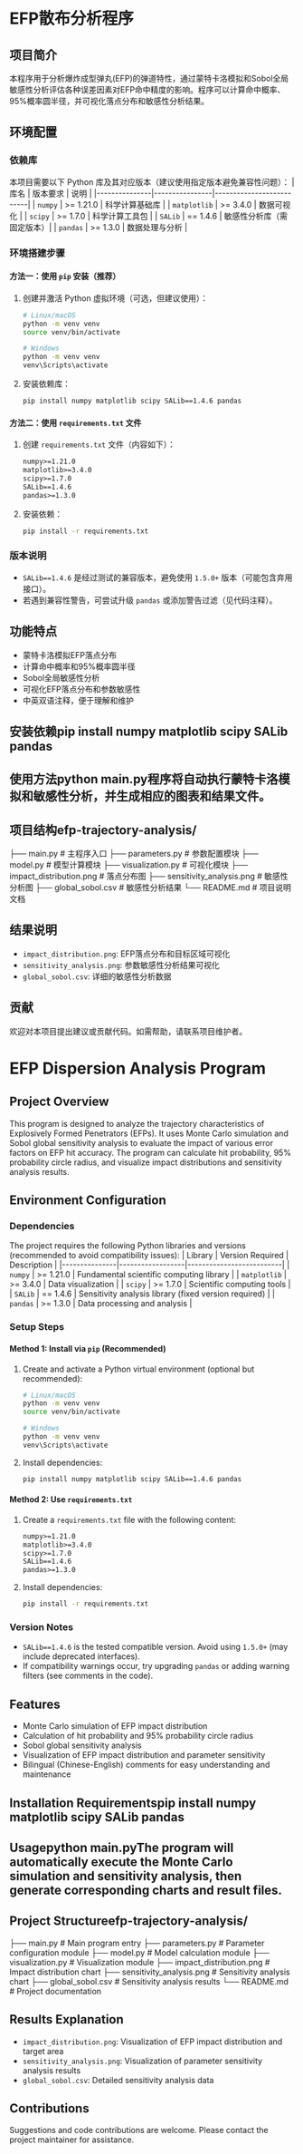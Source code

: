 # EFP散布分析程序

## 项目简介
本程序用于分析爆炸成型弹丸(EFP)的弹道特性，通过蒙特卡洛模拟和Sobol全局敏感性分析评估各种误差因素对EFP命中精度的影响。程序可以计算命中概率、95%概率圆半径，并可视化落点分布和敏感性分析结果。

## 环境配置
### 依赖库
本项目需要以下 Python 库及其对应版本（建议使用指定版本避免兼容性问题）：
| 库名          | 版本要求       | 说明                     |
|---------------|----------------|--------------------------|
| `numpy`       | >= 1.21.0      | 科学计算基础库           |
| `matplotlib`  | >= 3.4.0       | 数据可视化               |
| `scipy`       | >= 1.7.0       | 科学计算工具包           |
| `SALib`       | == 1.4.6       | 敏感性分析库（需固定版本）|
| `pandas`      | >= 1.3.0       | 数据处理与分析           |

### 环境搭建步骤
#### 方法一：使用 `pip` 安装（推荐）
1. 创建并激活 Python 虚拟环境（可选，但建议使用）：
   ```bash
   # Linux/macOS
   python -m venv venv
   source venv/bin/activate

   # Windows
   python -m venv venv
   venv\Scripts\activate
   ```
2. 安装依赖库：
   ```bash
   pip install numpy matplotlib scipy SALib==1.4.6 pandas
   ```

#### 方法二：使用 `requirements.txt` 文件
1. 创建 `requirements.txt` 文件（内容如下）：
   ```txt
   numpy>=1.21.0
   matplotlib>=3.4.0
   scipy>=1.7.0
   SALib==1.4.6
   pandas>=1.3.0
   ```
2. 安装依赖：
   ```bash
   pip install -r requirements.txt
   ```

### 版本说明
- `SALib==1.4.6` 是经过测试的兼容版本，避免使用 `1.5.0+` 版本（可能包含弃用接口）。
- 若遇到兼容性警告，可尝试升级 `pandas` 或添加警告过滤（见代码注释）。

## 功能特点
- 蒙特卡洛模拟EFP落点分布
- 计算命中概率和95%概率圆半径
- Sobol全局敏感性分析
- 可视化EFP落点分布和参数敏感性
- 中英双语注释，便于理解和维护

## 安装依赖pip install numpy matplotlib scipy SALib pandas
## 使用方法python main.py程序将自动执行蒙特卡洛模拟和敏感性分析，并生成相应的图表和结果文件。

## 项目结构efp-trajectory-analysis/
├── main.py                # 主程序入口
├── parameters.py          # 参数配置模块
├── model.py               # 模型计算模块
├── visualization.py       # 可视化模块
├── impact_distribution.png # 落点分布图
├── sensitivity_analysis.png # 敏感性分析图
├── global_sobol.csv       # 敏感性分析结果
└── README.md              # 项目说明文档
## 结果说明
- `impact_distribution.png`: EFP落点分布和目标区域可视化
- `sensitivity_analysis.png`: 参数敏感性分析结果可视化
- `global_sobol.csv`: 详细的敏感性分析数据

## 贡献
欢迎对本项目提出建议或贡献代码。如需帮助，请联系项目维护者。

# EFP Dispersion Analysis Program

## Project Overview
This program is designed to analyze the trajectory characteristics of Explosively Formed Penetrators (EFPs). It uses Monte Carlo simulation and Sobol global sensitivity analysis to evaluate the impact of various error factors on EFP hit accuracy. The program can calculate hit probability, 95% probability circle radius, and visualize impact distributions and sensitivity analysis results.

## Environment Configuration
### Dependencies
The project requires the following Python libraries and versions (recommended to avoid compatibility issues):
| Library       | Version Required | Description              |
|---------------|------------------|--------------------------|
| `numpy`       | >= 1.21.0        | Fundamental scientific computing library |
| `matplotlib`  | >= 3.4.0         | Data visualization       |
| `scipy`       | >= 1.7.0         | Scientific computing tools |
| `SALib`       | == 1.4.6         | Sensitivity analysis library (fixed version required) |
| `pandas`      | >= 1.3.0         | Data processing and analysis |

### Setup Steps
#### Method 1: Install via `pip` (Recommended)
1. Create and activate a Python virtual environment (optional but recommended):
   ```bash
   # Linux/macOS
   python -m venv venv
   source venv/bin/activate

   # Windows
   python -m venv venv
   venv\Scripts\activate
   ```
2. Install dependencies:
   ```bash
   pip install numpy matplotlib scipy SALib==1.4.6 pandas
   ```

#### Method 2: Use `requirements.txt`
1. Create a `requirements.txt` file with the following content:
   ```txt
   numpy>=1.21.0
   matplotlib>=3.4.0
   scipy>=1.7.0
   SALib==1.4.6
   pandas>=1.3.0
   ```
2. Install dependencies:
   ```bash
   pip install -r requirements.txt
   ```

### Version Notes
- `SALib==1.4.6` is the tested compatible version. Avoid using `1.5.0+` (may include deprecated interfaces).
- If compatibility warnings occur, try upgrading `pandas` or adding warning filters (see comments in the code).

## Features
- Monte Carlo simulation of EFP impact distribution
- Calculation of hit probability and 95% probability circle radius
- Sobol global sensitivity analysis
- Visualization of EFP impact distribution and parameter sensitivity
- Bilingual (Chinese-English) comments for easy understanding and maintenance

## Installation Requirementspip install numpy matplotlib scipy SALib pandas
## Usagepython main.pyThe program will automatically execute the Monte Carlo simulation and sensitivity analysis, then generate corresponding charts and result files.

## Project Structureefp-trajectory-analysis/
├── main.py                # Main program entry
├── parameters.py          # Parameter configuration module
├── model.py               # Model calculation module
├── visualization.py       # Visualization module
├── impact_distribution.png # Impact distribution chart
├── sensitivity_analysis.png # Sensitivity analysis chart
├── global_sobol.csv       # Sensitivity analysis results
└── README.md              # Project documentation
## Results Explanation
- `impact_distribution.png`: Visualization of EFP impact distribution and target area
- `sensitivity_analysis.png`: Visualization of parameter sensitivity analysis results
- `global_sobol.csv`: Detailed sensitivity analysis data

## Contributions
Suggestions and code contributions are welcome. Please contact the project maintainer for assistance.
    
